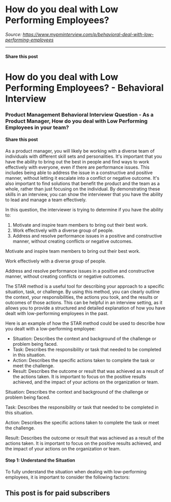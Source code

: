 # How do you deal with Low Performing Employees?

*Source: https://www.mypminterview.com/p/behavioral-deal-with-low-performing-employees*

---

#### Share this post

# How do you deal with Low Performing Employees? - Behavioral Interview

### Product Management Behavioral Interview Question - As a Product Manager, How do you deal with Low Performing Employees in your team?

#### Share this post



As a product manager, you will likely be working with a diverse team of individuals with different skill sets and personalities. It's important that you have the ability to bring out the best in people and find ways to work effectively with everyone, even if there are performance issues. This includes being able to address the issue in a constructive and positive manner, without letting it escalate into a conflict or negative outcome. It's also important to find solutions that benefit the product and the team as a whole, rather than just focusing on the individual. By demonstrating these skills in an interview, you can show the interviewer that you have the ability to lead and manage a team effectively.

In this question, the interviewer is trying to determine if you have the ability to:

1. Motivate and inspire team members to bring out their best work.
2. Work effectively with a diverse group of people.
3. Address and resolve performance issues in a positive and constructive manner, without creating conflicts or negative outcomes.

Motivate and inspire team members to bring out their best work.

Work effectively with a diverse group of people.

Address and resolve performance issues in a positive and constructive manner, without creating conflicts or negative outcomes.

The STAR method is a useful tool for describing your approach to a specific situation, task, or challenge. By using this method, you can clearly outline the context, your responsibilities, the actions you took, and the results or outcomes of those actions. This can be helpful in an interview setting, as it allows you to provide a structured and detailed explanation of how you have dealt with low-performing employees in the past.

Here is an example of how the STAR method could be used to describe how you dealt with a low-performing employee:

* Situation: Describes the context and background of the challenge or problem being faced.
* Task: Describes the responsibility or task that needed to be completed in this situation.
* Action: Describes the specific actions taken to complete the task or meet the challenge.
* Result: Describes the outcome or result that was achieved as a result of the actions taken. It is important to focus on the positive results achieved, and the impact of your actions on the organization or team.

Situation: Describes the context and background of the challenge or problem being faced.

Task: Describes the responsibility or task that needed to be completed in this situation.

Action: Describes the specific actions taken to complete the task or meet the challenge.

Result: Describes the outcome or result that was achieved as a result of the actions taken. It is important to focus on the positive results achieved, and the impact of your actions on the organization or team.

#### Step 1: Understand the Situation

To fully understand the situation when dealing with low-performing employees, it is important to consider the following factors:

## This post is for paid subscribers

